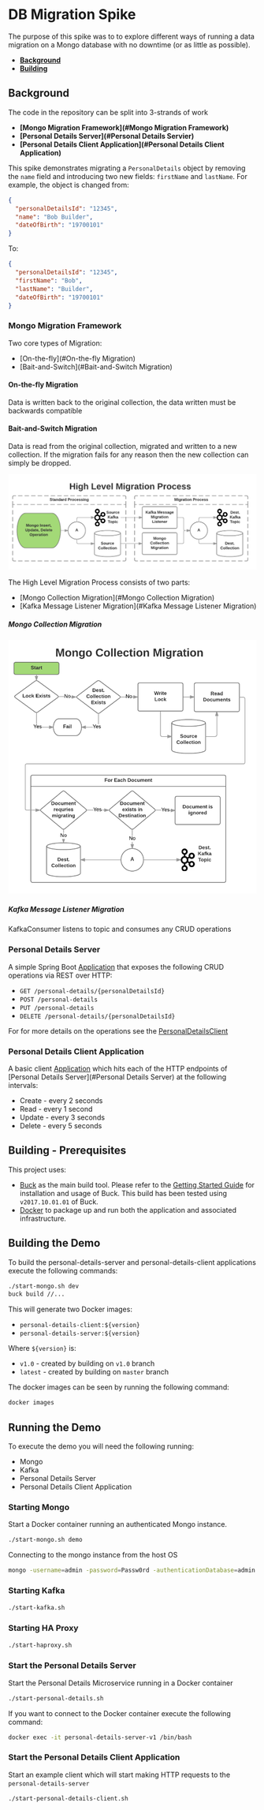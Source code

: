 # DB Migration Spike

The purpose of this spike was to to explore different ways of running a data migration on a Mongo database with no downtime (or as little as possible).

- **[Background](#Background)**
- **[Building](#Building)**

## Background
The code in the repository can be split into 3-strands of work
- **[Mongo Migration Framework](#Mongo Migration Framework)**
- **[Personal Details Server](#Personal Details Servier)**
- **[Personal Details Client Application](#Personal Details Client Application)**

This spike demonstrates migrating a `PersonalDetails` object by removing the `name` field and introducing two new fields: `firstName` and `lastName`. For example, the object is changed from:
```json
{
  "personalDetailsId": "12345",
  "name": "Bob Builder",
  "dateOfBirth": "19700101"
}
```
To:

```json
{
  "personalDetailsId": "12345",
  "firstName": "Bob",
  "lastName": "Builder",
  "dateOfBirth": "19700101"
}
```
### Mongo Migration Framework

Two core types of Migration:
- [On-the-fly](#On-the-fly Migration)
- [Bait-and-Switch](#Bait-and-Switch Migration)

#### On-the-fly Migration
Data is written back to the original collection, the data written must be backwards compatible

#### Bait-and-Switch Migration

Data is read from the original collection, migrated and written to a new collection.  If the migration fails for any reason then the new collection can simply be dropped.

![High Level Migration Process](docs/high-level-migration-process.png)

The High Level Migration Process consists of two parts:
- [Mongo Collection Migration](#Mongo Collection Migration)
- [Kafka Message Listener Migration](#Kafka Message Listener Migration)

##### Mongo Collection Migration
![Mongo Collection Migration](docs/mongo-collection-migration.png)

##### Kafka Message Listener Migration
KafkaConsumer listens to topic and consumes any CRUD operations

### Personal Details Server
A simple Spring Boot [Application](src/uk/gov/dwp/personal/details/server/PersonalDetailsServer.java) that exposes the following CRUD operations via REST over HTTP:
  - `GET /personal-details/{personalDetailsId}`
  - `POST /personal-details`
  - `PUT /personal-details`
  - `DELETE /personal-details/{personalDetailsId}`

For for more details on the operations see the [PersonalDetailsClient](src/uk/gov/dwp/personal/details/api/PersonalDetailsClient.java)

### Personal Details Client Application  
A basic client [Application](src/uk/gov/dwp/example/personal/details/client/PersonalDetailsClientApplication.java) which hits each of the HTTP endpoints of [Personal Details Server](#Personal Details Server) at the following intervals:
- Create - every 2 seconds
- Read - every 1 second
- Update - every 3 seconds
- Delete - every 5 seconds

## Building - Prerequisites
This project uses:
- [Buck](https://buckbuild.com/) as the main build tool.  Please refer to the [Getting Started Guide]() for installation and usage of Buck.
This build has been tested using `v2017.10.01.01` of Buck.
- [Docker](https://www.docker.com) to package up and run both the application and associated infrastructure.

## Building the Demo
To build the personal-details-server and personal-details-client applications execute the following commands:
```bash
./start-mongo.sh dev
buck build //...
```

This will generate two Docker images:
- `personal-details-client:${version}`
- `personal-details-server:${version}`

Where `${version}` is:
- `v1.0` - created by building on `v1.0` branch
- `latest` - created by building on `master` branch

The docker images can be seen by running the following command:
```bash
docker images
```

## Running the Demo
To execute the demo you will need the following running:
- Mongo
- Kafka
- Personal Details Server
- Personal Details Client Application

### Starting Mongo
Start a Docker container running an authenticated Mongo instance.

```bash
./start-mongo.sh demo
```
Connecting to the mongo instance from the host OS
```bash
mongo -username=admin -password=Passw0rd -authenticationDatabase=admin localhost:28018/admin
```

### Starting Kafka
```bash
./start-kafka.sh
```

### Starting HA Proxy
```bash
./start-haproxy.sh
```

### Start the Personal Details Server
Start the Personal Details Microservice running in a Docker container
```bash
./start-personal-details.sh
```
If you want to connect to the Docker container execute the following command:
```bash
docker exec -it personal-details-server-v1 /bin/bash
```

### Start the Personal Details Client Application
Start an example client which will start making HTTP requests to the `personal-details-server`
```bash
./start-personal-details-client.sh
```